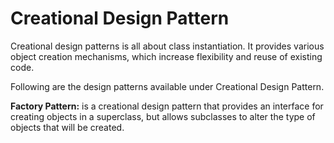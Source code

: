 # Creational Design Pattern
Creational design patterns is all about class instantiation. It provides various object creation mechanisms, which increase flexibility and reuse of existing code.

Following are the design patterns available under Creational Design Pattern.

**Factory Pattern:** is a creational design pattern that provides an interface for creating objects in a superclass, but allows subclasses to alter the type of objects that will be created.

